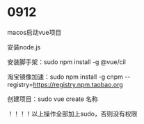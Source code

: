 # 0912

macos启动vue项目


安装node.js


安装脚手架：sudo npm install -g @vue/cil


淘宝镜像加速：sudo npm install -g cnpm --registry=https://registry.npm.taobao.org


创建项目：sudo vue create 名称



！！！！以上操作全部加上sudo，否则没有权限
